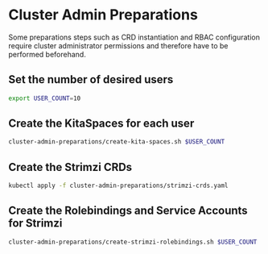# Cluster Admin Preparations

Some preparations steps such as CRD instantiation and RBAC configuration require cluster administrator permissions and therefore have to be performed beforehand.

## Set the number of desired users

```bash
export USER_COUNT=10
```

## Create the KitaSpaces for each user

```bash
cluster-admin-preparations/create-kita-spaces.sh $USER_COUNT
```

## Create the Strimzi CRDs

```bash
kubectl apply -f cluster-admin-preparations/strimzi-crds.yaml
```

## Create the Rolebindings and Service Accounts for Strimzi

```bash
cluster-admin-preparations/create-strimzi-rolebindings.sh $USER_COUNT
```
